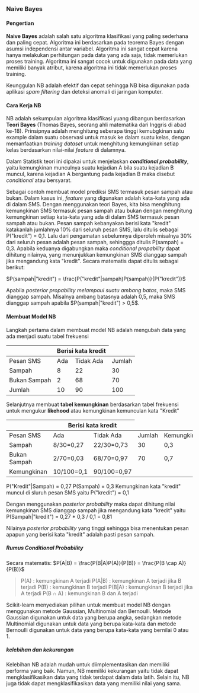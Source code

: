 ### Naive Bayes

#### Pengertian

**Naive Bayes** adalah salah satu algoritma klasifikasi yang paling sederhana dan paling cepat. Algoritma ini berdasarkan pada teorema Bayes dengan asumsi independensi antar variabel. Algoritma ini sangat cepat karena hanya melakukan perhitungan pada data yang ada saja, tidak memerlukan proses training. Algoritma ini sangat cocok untuk digunakan pada data yang memiliki banyak atribut, karena algoritma ini tidak memerlukan proses training.

Keunggulan NB adalah efektif dan cepat sehingga NB bisa digunakan pada aplikasi _spam filtering_ dan deteksi anomali di jaringan komputer.

#### Cara Kerja NB

NB adalah sekumpulan algoritma klasifikasi yuang dibangun berdasarkan **Teori Bayes** (Thomas Bayes, seorang ahli matematika dari Inggris di abad ke-18). Prinsipnya adalah menghitung seberapa tinggi kemubgkinan satu example dalam suatu observasi untuk masuk ke dalam suatu kelas, dengan memanfaatkan _training dataset_ untuk menghitung kemungkinan setiap kelas berdasarkan nilai-nilai _feature_ di dalamnya.

Dalam Statistik  teori ini dipakai untuk menjelaskan _**conditional probability**_, yaitu kemungkinan munculnya suatu kejadian A bila suatu kejadian B muncul, karena kejadian A bergantung pada kejadian B maka disebut _conditional_ atau bersyarat.

Sebagai contoh membuat model prediksi SMS termasuk pesan sampah atau bukan. Dalam kasus ini, _feature_ yang digunakan adalah kata-kata yang ada di dalam SMS. Dengan menggunakan teori Bayes, kita bisa menghitung kemungkinan SMS termasuk pesan sampah atau bukan dengan menghitung kemungkinan setiap kata-kata yang ada di dalam SMS termasuk pesan sampah atau bukan. Pesan sampah kebanyakan berisi kata "kredit" katakanlah jumlahnya 10% dari seluruh pesan SMS, lalu ditulis sebagai P("kredit") = 0,1. Lalu dari pengamatan sebelumnya diperoleh misalnya 30% dari seluruh pesan adalah pesan sampah, sehinggga ditulis P(sampah) = 0,3.
Apabila keduanya digabungkan maka _conditional propability_ dapat dihitung nilainya, yang menunjukkan kemungkinan SMS dianggap sampah jika mengandung kata "kredit". Secara matematis dapat ditulis sebagai berikut:

$P(sampah|"kredit") = \frac{P("kredit"|sampah)P(sampah)}{P("kredit")}$

Apabila _posterior propability melampaui suatu ambang batas_, maka SMS dianggap sampah. Misalnya ambang batasnya adalah 0,5, maka SMS dianggap sampah apabila $P(sampah|"kredit") > 0,5$.

#### Membuat Model NB

Langkah pertama dalam membuat model NB adalah mengubah data yang ada menjadi suatu tabel frekuensi

<style>
    th:first-child {
  opacity: 0;
}
</style>

<table>
    <thead>
        <tr>
            <th></th>
            <th colspan="2" >Berisi kata kredit</th>
            <th hidden ></th>
        </tr>
    </thead>
    <tbody>
        <tr>
            <td>Pesan SMS</td>
            <td>Ada</td>
            <td>Tidak Ada</td>
            <td>Jumlah</td>   
        </tr>
        <tr>
            <td>Sampah</td>
            <td>8</td>
            <td>22</td>
            <td>30</td>
        </tr>
        <tr>
            <td>Bukan Sampah</td>
            <td>2</td>
            <td>68</td>
            <td>70</td>
        </tr>
        <tr>
            <td>Jumlah</td>
            <td>10</td>
            <td>90</td>
            <td>100</td>
        </tr>
    </tbody>
</table>

Selanjutnya membuat **tabel kemungkinan** berdasarkan tabel frekuensi untuk mengukur **likehood** atau kemungkinan kemunculan kata "Kredit"

<table>
    <thead>
        <tr>
            <th></th>
            <th colspan="2" >Berisi kata kredit</th>
            <th hidden ></th>
        </tr>
    </thead>
    <tbody>
        <tr>
            <td>Pesan SMS</td>
            <td>Ada</td>
            <td>Tidak Ada</td>
            <td>Jumlah</td>
            <td>Kemungkinan</td>
        </tr>
        <tr>
            <td>Sampah</td>
            <td>8/30=0,27</td>
            <td>22/30=0,73</td>
            <td>30</td>
            <td>0,3</td>
        </tr>
        <tr>
            <td>Bukan Sampah</td>
            <td>2/70=0,03</td>
            <td>68/70=0,97</td>
            <td>70</td>
            <td>0,7</td>
        </tr>
        <tr>
            <td>Kemungkinan</td>
            <td>10/100=0,1</td>
            <td>90/100=0,97</td>
        </tr>
    </tbody>
<table>

P("Kredit"|Sampah) = 0,27
P(Sampah) = 0,3
Kemungkinan kata "kredit" muncul di sluruh pesan SMS yaitu P("kredit") = 0,1

Dengan menggunakan _posterior probability_ maka dapat dihitung nilai kemungkinan SMS dianggap sampah jika mengandung kata "kredit" yaitu P(Sampah|"kredit") = 0,27 * 0,3 / 0,1 = 0,81

Nilainya _posterior probability_ yang tinggi sehingga bisa menentukan pesan apapun yang berisi kata "kredit" adalah pasti pesan sampah.

##### Rumus Conditional Probability

>

Secara matematis:
$P(A|B) = \frac{P(B|A)P(A)}{P(B)} = \frac{P(B \cap A)}{P(B)}$
>
>P(A) : kemungkinan A terjadi
>P(A|B) : kemungkinan A terjadi jika B terjadi
>P(B) : kemungkinan B terjadi
>P(B|A) : kemungkinan B terjadi jika A terjadi
>P(B ∩ A) : kemungkinan B dan A terjadi

Scikit-learn menyediakan pilihan untuk membuat model NB dengan menggunakan metode Gaussian, Multinomial dan Bernoulli. Metode Gaussian digunakan untuk data yang berupa angka, sedangkan metode Multinomial digunakan untuk data yang berupa kata-kata dan metode Bernoulli digunakan untuk data yang berupa kata-kata yang bernilai 0 atau 1.

##### kelebihan dan kekurangan

Kelebihan NB adalah mudah untuk diimplementasikan dan memiliki performa yang baik. Namun, NB memiliki kekurangan yaitu tidak dapat mengklasifikasikan data yang tidak terdapat dalam data latih. Selain itu, NB juga tidak dapat mengklasifikasikan data yang memiliki nilai yang sama.
